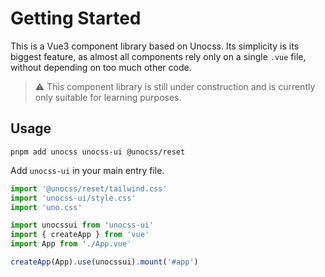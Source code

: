 # Getting Started

This is a Vue3 component library based on Unocss. Its simplicity is its biggest feature, as almost all components rely only on a single `.vue` file, without depending on too much other code. 

> ⚠️ This component library is still under construction and is currently only suitable for learning purposes.


## Usage


```
pnpm add unocss unocss-ui @unocss/reset
```

Add `unocss-ui` in your main entry file.


```ts
import '@unocss/reset/tailwind.css'
import 'unocss-ui/style.css'
import 'uno.css'

import unocssui from 'unocss-ui'
import { createApp } from 'vue'
import App from './App.vue'

createApp(App).use(unocssui).mount('#app')
```